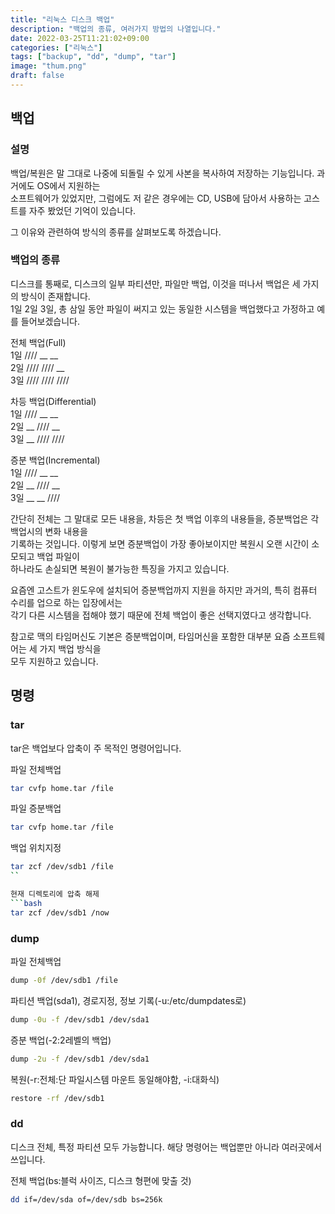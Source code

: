 ```yaml
---
title: "리눅스 디스크 백업"
description: "백업의 종류, 여러가지 방법의 나열입니다."
date: 2022-03-25T11:21:02+09:00
categories: ["리눅스"]
tags: ["backup", "dd", "dump", "tar"]
image: "thum.png"
draft: false
---
```

## 백업

### 설명

백업/복원은 말 그대로 나중에 되돌릴 수 있게 사본을 복사하여 저장하는 기능입니다. 과거에도 OS에서 지원하는  
소프트웨어가 있었지만, 그럼에도 저 같은 경우에는 CD, USB에 담아서 사용하는 고스트를 자주 봤었던 기억이 있습니다.  

그 이유와 관련하여 방식의 종류를 살펴보도록 하겠습니다.

### 백업의 종류

디스크를 통째로, 디스크의 일부 파티션만, 파일만 백업, 이것을 떠나서 백업은 세 가지의 방식이 존재합니다.  
1일 2일 3일, 총 삼일 동안 파일이 써지고 있는 동일한 시스템을 백업했다고 가정하고 예를 들어보겠습니다.

전체 백업(Full)  
 1일 //// __ __  
 2일 //// //// __  
 3일 //// //// ////  

차등 백업(Differential)  
 1일 //// __ __  
 2일 __ //// __  
 3일 __ //// ////  

증분 백업(Incremental)  
 1일 //// __ __  
 2일 __ //// __  
 3일 __ __ ////  

간단히 전체는 그 말대로 모든 내용을, 차등은 첫 백업 이후의 내용들을, 증분백업은 각 백업시의 변화 내용을  
기록하는 것입니다. 이렇게 보면 증분백업이 가장 좋아보이지만 복원시 오랜 시간이 소모되고 백업 파일이  
하나라도 손실되면 복원이 불가능한 특징을 가지고 있습니다.

요즘엔 고스트가 윈도우에 설치되어 증분백업까지 지원을 하지만 과거의, 특히 컴퓨터 수리를 업으로 하는 입장에서는  
각기 다른 시스템을 접해야 했기 때문에 전체 백업이 좋은 선택지였다고 생각합니다.

참고로 맥의 타임머신도 기본은 증분백업이며, 타임머신을 포함한 대부분 요즘 소프트웨어는 세 가지 백업 방식을  
모두 지원하고 있습니다.

## 명령

### tar

tar은 백업보다 압축이 주 목적인 명령어입니다.

파일 전체백업

```bash
tar cvfp home.tar /file
```

파일 증분백업
```bash
tar cvfp home.tar /file
```

백업 위치지정
```bash
tar zcf /dev/sdb1 /file
``

현재 디렉토리에 압축 해제
```bash
tar zcf /dev/sdb1 /now
```

### dump

파일 전체백업
```bash
dump -0f /dev/sdb1 /file
```

파티션 백업(sda1), 경로지정, 정보 기록(-u:/etc/dumpdates로)
```bash
dump -0u -f /dev/sdb1 /dev/sda1
```

증분 백업(-2:2레벨의 백업)
```bash
dump -2u -f /dev/sdb1 /dev/sda1
```

복원(-r:전체:단 파일시스템 마운트 동일해야함, -i:대화식)
```bash
restore -rf /dev/sdb1
```

### dd

디스크 전체, 특정 파티션 모두 가능합니다. 해당 명령어는 백업뿐만 아니라 여러곳에서 쓰입니다.

전체 백업(bs:블럭 사이즈, 디스크 형편에 맞출 것)

```bash
dd if=/dev/sda of=/dev/sdb bs=256k
```
